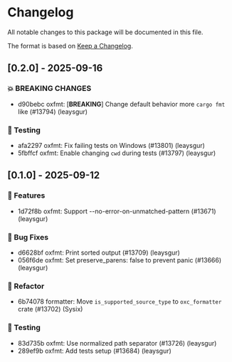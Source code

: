 # Changelog

All notable changes to this package will be documented in this file.

The format is based on [Keep a Changelog](https://keepachangelog.com/en/1.0.0).

## [0.2.0] - 2025-09-16

### 💥 BREAKING CHANGES

- d90bebc oxfmt: [**BREAKING**] Change default behavior more `cargo fmt` like (#13794) (leaysgur)

### 🧪 Testing

- afa2297 oxfmt: Fix failing tests on Windows (#13801) (leaysgur)
- 5fbffcf oxfmt: Enable changing `cwd` during tests (#13797) (leaysgur)


## [0.1.0] - 2025-09-12

### 🚀 Features

- 1d72f8b oxfmt: Support --no-error-on-unmatched-pattern (#13671) (leaysgur)

### 🐛 Bug Fixes

- d6628bf oxfmt: Print sorted output (#13709) (leaysgur)
- 056f6de oxfmt: Set preserve_parens: false to prevent panic (#13666) (leaysgur)

### 🚜 Refactor

- 6b74078 formatter: Move `is_supported_source_type` to `oxc_formatter` crate (#13702) (Sysix)

### 🧪 Testing

- 83d735b oxfmt: Use normalized path separator (#13726) (leaysgur)
- 289ef9b oxfmt: Add tests setup (#13684) (leaysgur)



